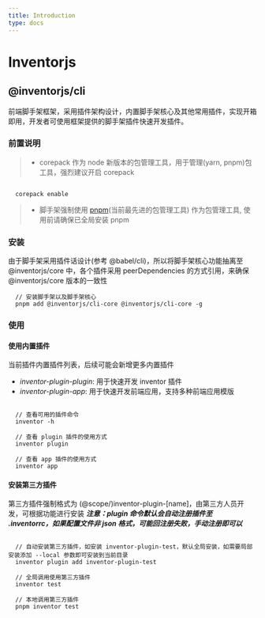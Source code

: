 ```yaml
---
title: Introduction
type: docs
---
```


# Inventorjs

## @inventorjs/cli
前端脚手架框架，采用插件架构设计，内置脚手架核心及其他常用插件，实现开箱即用，开发者可使用框架提供的脚手架插件快速开发插件。

### 前置说明
> * corepack 作为 node 新版本的包管理工具，用于管理(yarn, pnpm)包工具，强烈建议开启 corepack
```

  corepack enable
```
> * 脚手架强制使用 [pnpm](https://pnpm.io/)(当前最先进的包管理工具) 作为包管理工具, 使用前请确保已全局安装 pnpm

### 安装

由于脚手架采用插件话设计(参考 @babel/cli)，所以将脚手架核心功能抽离至 @inventorjs/core 中，各个插件采用 peerDependencies 的方式引用，来确保 @inventorjs/core 版本的一致性
```
  // 安装脚手架以及脚手架核心
  pnpm add @inventorjs/cli-core @inventorjs/cli-core -g
```

### 使用
#### 使用内置插件
当前插件内置插件列表，后续可能会新增更多内置插件
* *inventor-plugin-plugin*: 用于快速开发 inventor 插件
* *inventor-plugin-app*: 用于快速开发前端应用，支持多种前端应用模版

```

  // 查看可用的插件命令
  inventor -h

  // 查看 plugin 插件的使用方式
  inventor plugin

  // 查看 app 插件的使用方式
  inventor app
```

#### 安装第三方插件
第三方插件强制格式为 (@scope/)inventor-plugin-[name]，由第三方人员开发，可根据功能进行安装
***注意：plugin 命令默认会自动注册插件至 .inventorrc，如果配置文件非 json 格式，可能回注册失败，手动注册即可以***
```

  // 自动安装第三方插件，如安装 inventor-plugin-test，默认全局安装，如需要局部安装添加 --local 参数即可安装到当前目录
  inventor plugin add inventor-plugin-test

  // 全局调用使用第三方插件
  inventor test

  // 本地调用第三方插件
  pnpm inventor test
```
